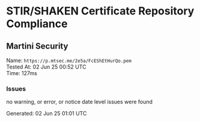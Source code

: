 # STIR/SHAKEN Certificate Repository Compliance

## Martini Security

Name: `https://p.mtsec.me/2e5a/FcEShEtHurQo.pem`\
Tested At: 02 Jun 25 00:52 UTC\
Time: 127ms

### Issues

no warning, or error, or notice date level issues were found

Generated: 02 Jun 25 01:01 UTC